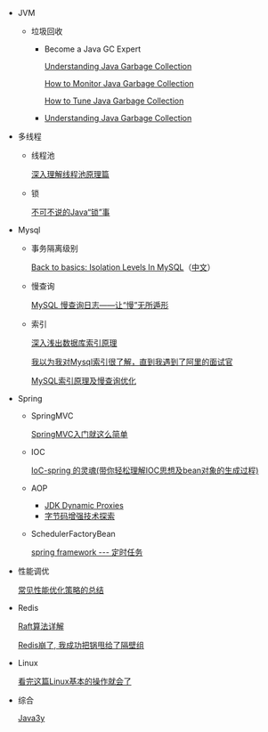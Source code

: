 * JVM

  * 垃圾回收

    * Become a Java GC Expert
    
      [Understanding Java Garbage Collection](https://www.cubrid.org/blog/understanding-java-garbage-collection)
    
      [How to Monitor Java Garbage Collection](https://www.cubrid.org/blog/how-to-monitor-java-garbage-collection)
    
      [How to Tune Java Garbage Collection](https://www.cubrid.org/blog/how-to-tune-java-garbage-collection)
    
    * [Understanding Java Garbage Collection](https://www.azul.com/files/Understanding_Java_Garbage_Collection_v41.pdf)

* 多线程

  * 线程池

    [深入理解线程池原理篇](https://juejin.im/post/5c8896be5188257ec828072f)

  * 锁

    [不可不说的Java“锁”事](https://tech.meituan.com/2018/11/15/java-lock.html)

* Mysql

  * 事务隔离级别

    [Back to basics: Isolation Levels In MySQL](https://mydbops.wordpress.com/2018/06/22/back-to-basics-isolation-levels-in-mysql/)（[中文](./Mysql.thml)）

  * 慢查询

    [MySQL 慢查询日志——让“慢”无所遁形](https://juejin.im/post/58e7415e570c350057c59450)
  
  * 索引
  
    [深入浅出数据库索引原理](https://zhuanlan.zhihu.com/p/23624390)
    
    [我以为我对Mysql索引很了解，直到我遇到了阿里的面试官](https://juejin.im/post/5de85a66f265da33d21e68b7)
    
    [MySQL索引原理及慢查询优化](https://tech.meituan.com/2014/06/30/mysql-index.html)
  
* Spring

  * SpringMVC

    [SpringMVC入门就这么简单](https://juejin.im/post/5aaa67edf265da238f124762)
    
  * IOC
  
    [IoC-spring 的灵魂(带你轻松理解IOC思想及bean对象的生成过程)](https://juejin.im/post/593386ca2f301e00584f8036)
    
  * AOP
  
    * [JDK Dynamic Proxies](https://www.byteslounge.com/tutorials/jdk-dynamic-proxies)
    * [字节码增强技术探索](https://tech.meituan.com/2019/09/05/java-bytecode-enhancement.html)
  
  * SchedulerFactoryBean
  
    [spring framework --- 定时任务](https://www.jianshu.com/p/69e44b93bb47)
  
* 性能调优

  [常见性能优化策略的总结](https://tech.meituan.com/2016/12/02/performance-tunning.html)
  
* Redis

  [Raft算法详解](https://zhuanlan.zhihu.com/p/32052223)
  
  [Redis崩了, 我成功把锅甩给了隔壁组](https://juejin.im/post/5df5d282f265da33c4280d4c)
  
* Linux

  [看完这篇Linux基本的操作就会了](https://zhuanlan.zhihu.com/p/36801617)
  
* 综合

  [Java3y](https://github.com/ZhongFuCheng3y/3y)

  
